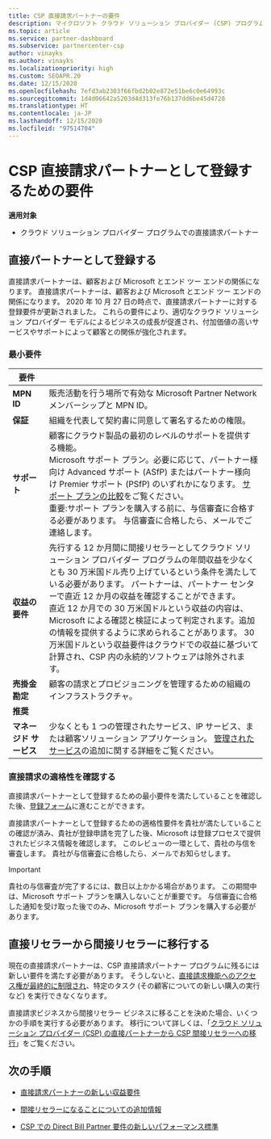 ```yaml
---
title: CSP 直接請求パートナーの要件
description: マイクロソフト クラウド ソリューション プロバイダー (CSP) プログラムの直接請求パートナーになるための最新のサポートおよびサービス要件を満たす方法について説明します。
ms.topic: article
ms.service: partner-dashboard
ms.subservice: partnercenter-csp
author: vinayks
ms.author: vinayks
ms.localizationpriority: high
ms.custom: SEOAPR.20
ms.date: 12/15/2020
ms.openlocfilehash: 7efd3ab2303f66fbd2b02e872e51be6c0e64993c
ms.sourcegitcommit: 1d4d06642a5203d4d313fe76b137dd6be45d4728
ms.translationtype: HT
ms.contentlocale: ja-JP
ms.lasthandoff: 12/15/2020
ms.locfileid: "97514704"
---
```

# <a name="requirements-to-enroll-as-a-csp-direct-bill-partner"></a>CSP 直接請求パートナーとして登録するための要件

**適用対象**

- クラウド ソリューション プロバイダー プログラムでの直接請求パートナー

## <a name="enroll-as-a-direct-partner"></a>直接パートナーとして登録する

直接請求パートナーは、顧客および Microsoft とエンド ツー エンドの関係になります。 直接請求パートナーは、顧客および Microsoft とエンド ツー エンドの関係になります。 2020 年 10 月 27 日の時点で、直接請求パートナーに対する登録要件が更新されました。 これらの要件により、適切なクラウド ソリューション プロバイダー モデルによるビジネスの成長が促進され、付加価値の高いサービスやサポートによって顧客との関係が強化されます。  

### <a name="minimum-requirements"></a>最小要件

|**要件**|                |
|--------------------------------|--------------------------------------------------------------|
|**MPN ID**   |販売活動を行う場所で有効な Microsoft Partner Network メンバーシップと MPN ID。   |
|**保証**   |組織を代表して契約書に同意して署名するための権限。|
|**サポート**   |顧客にクラウド製品の最初のレベルのサポートを提供する機能。 <br/>Microsoft サポート プラン。必要に応じて、パートナー様向け Advanced サポート (ASfP) またはパートナー様向け Premier サポート (PSfP) のいずれかになります。 [サポート プランの比較](https://partner.microsoft.com/support/partnersupport)をご覧ください。<br/>重要:サポート プランを購入する前に、与信審査に合格する必要があります。 与信審査に合格したら、メールでご連絡します。 |
|**収益の要件**|先行する 12 か月間に間接リセラーとしてクラウド ソリューション プロバイダー プログラムの年間収益を少なくとも 30 万米国ドル売り上げているという条件を満たしている必要があります。 パートナーは、パートナー センターで直近 12 か月の収益を確認することができます。<br/>直近 12 か月での 30 万米国ドルという収益の内容は、Microsoft による確認と検証によって判定されます。追加の情報を提供するように求められることがあります。 30 万米国ドルという収益要件はクラウドでの収益に基づいて計算され、CSP 内の永続的ソフトウェアは除外されます。|
|**売掛金勘定** |顧客の請求とプロビジョニングを管理するための組織のインフラストラクチャ。|
|**推奨**|             |
|**マネージド サービス**   |少なくとも 1 つの管理されたサービス、IP サービス、または顧客ソリューション アプリケーション。 [管理されたサービス](https://partner.microsoft.com/business-opportunities/managed-services-provider)の追加に関する詳細をご覧ください。|


### <a name="verify-direct-bill-eligibility"></a>直接請求の適格性を確認する

直接請求パートナーとして登録するための最小要件を満たしていることを確認した後、[登録フォーム](https://partner.microsoft.com/pcv/register/joinnow/enrollmentwelcome/Reseller/migrate?cloudInstance=Global)に進むことができます。

直接請求パートナーとして登録するための適格性要件を貴社が満たしていることの確認が済み、貴社が登録申請を完了した後、Microsoft は登録プロセスで提供されたビジネス情報を確認します。 このレビューの一環として、貴社の与信を審査します。 貴社が与信審査に合格したら、メールでお知らせします。
>[!IMPORTANT]
>貴社の与信審査が完了するには、数日以上かかる場合があります。 この期間中は、Microsoft サポート プランを購入しないことが重要です。 与信審査に合格した通知を受け取った後でのみ、Microsoft サポート プランを購入する必要があります。

## <a name="transition-from-direct-to-indirect-reseller"></a>直接リセラーから間接リセラーに移行する

現在の直接請求パートナーは、CSP 直接請求パートナー プログラムに残るには新しい要件を満たす必要があります。 そうしないと、[直接請求機能へのアクセス権が最終的に制限され](restricted-direct-bill-capabilities.md)、特定のタスク (その顧客についての新しい購入の実行など) を実行できなくなります。

直接請求ビジネスから間接リセラー ビジネスに移ることを決めた場合、いくつかの手順を実行する必要があります。 移行について詳しくは、「[クラウド ソリューション プロバイダー (CSP) の直接パートナーから CSP 間接リセラーへの移行](transition-direct-to-indirect.md)」をご覧ください。

## <a name="next-steps"></a>次の手順

- [直接請求パートナーの新しい収益要件](./announcements/2020-october.md#13)
 
- [間接リセラーになることについての追加情報](https://assetsprod.microsoft.com/csp-directbill-to-indirect-transition.pdf)

- [CSP での Direct Bill Partner 要件の新しいパフォーマンス標準](https://partner.microsoft.comresources/collection/new-performance-standard-for-direct-bill-partner-requirements-in-csp#/)
